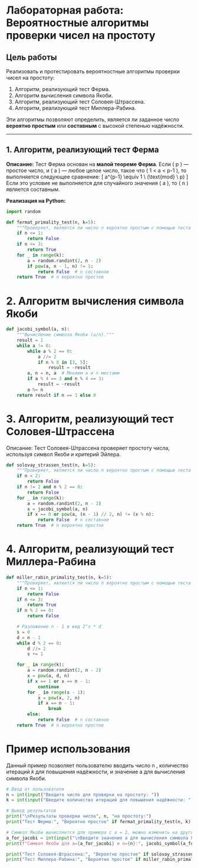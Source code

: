 # Лабораторная работа: Вероятностные алгоритмы проверки чисел на простоту

## Цель работы
Реализовать и протестировать вероятностные алгоритмы проверки чисел на простоту:
1. Алгоритм, реализующий тест Ферма.
2. Алгоритм вычисления символа Якоби.
3. Алгоритм, реализующий тест Соловея-Штрассена.
4. Алгоритм, реализующий тест Миллера-Рабина.

Эти алгоритмы позволяют определить, является ли заданное число **вероятно простым** или **составным** с высокой степенью надёжности.

---

## 1. Алгоритм, реализующий тест Ферма

**Описание:** Тест Ферма основан на **малой теореме Ферма**. Если \( p \) — простое число, и \( a \) — любое целое число, такое что \( 1 < a < p-1 \), то выполняется следующее сравнение:
\[
a^{p-1} \equiv 1 \ (\text{mod} \ p)
\]
Если это условие не выполняется для случайного значения \( a \), то \( n \) является составным.

**Реализация на Python:**

```python
import random

def fermat_primality_test(n, k=5):
    """Проверяет, является ли число n вероятно простым с помощью теста Ферма."""
    if n <= 1:
        return False
    if n <= 3:
        return True
    for _ in range(k):
        a = random.randint(2, n - 2)
        if pow(a, n - 1, n) != 1:
            return False  # n составное
    return True  # n вероятно простое
```
# 2. Алгоритм вычисления символа Якоби

```python
def jacobi_symbol(a, n):
    """Вычисление символа Якоби (a/n)."""
    result = 1
    while a != 0:
        while a % 2 == 0:
            a //= 2
            if n % 8 in [3, 5]:
                result = -result
        a, n = n, a  # Меняем a и n местами
        if a % 4 == 3 and n % 4 == 3:
            result = -result
        a %= n
    return result if n == 1 else 0

```

# 3. Алгоритм, реализующий тест Соловея-Штрассена
Описание: Тест Соловея-Штрассена проверяет простоту числа, используя символ Якоби и критерий Эйлера.

```python
def solovay_strassen_test(n, k=5):
    """Проверяет, является ли число n вероятно простым с помощью теста Соловея-Штрассена."""
    if n < 2:
        return False
    if n != 2 and n % 2 == 0:
        return False
    for _ in range(k):
        a = random.randint(2, n - 2)
        x = jacobi_symbol(a, n)
        if x == 0 or pow(a, (n - 1) // 2, n) != (x % n):
            return False  # n составное
    return True  # n вероятно простое

```

# 4. Алгоритм, реализующий тест Миллера-Рабина

```python
def miller_rabin_primality_test(n, k=5):
    """Проверяет, является ли число n вероятно простым с помощью теста Миллера-Рабина."""
    if n <= 1:
        return False
    if n <= 3:
        return True
    if n % 2 == 0:
        return False

    # Разложение n - 1 в вид 2^s * d
    s = 0
    d = n - 1
    while d % 2 == 0:
        d //= 2
        s += 1

    for _ in range(k):
        a = random.randint(2, n - 2)
        x = pow(a, d, n)
        if x == 1 or x == n - 1:
            continue
        for _ in range(s - 1):
            x = pow(x, 2, n)
            if x == n - 1:
                break
        else:
            return False  # n составное
    return True  # n вероятно простое
```

# Пример использования
Данный пример позволяет пользователю вводить число n , количество итераций 𝑘 для повышения надёжности, и значение a для вычисления символа Якоби.

```python
# Ввод от пользователя
n = int(input("Введите число для проверки на простоту: "))
k = int(input("Введите количество итераций для повышения надёжности: "))

# Вывод результатов
print("\nРезультаты проверки числа", n, "на простоту:")
print("Тест Ферма:", "Вероятно простое" if fermat_primality_test(n, k) else "Составное")

# Символ Якоби вычисляется для примера с a = 2, можно изменить на другое значение
a_for_jacobi = int(input("\nВведите значение a для вычисления символа Якоби (a/n): "))
print(f"Символ Якоби для a={a_for_jacobi} и n={n}:", jacobi_symbol(a_for_jacobi, n))

print("Тест Соловея-Штрассена:", "Вероятно простое" if solovay_strassen_test(n, k) else "Составное")
print("Тест Миллера-Рабина:", "Вероятно простое" if miller_rabin_primality_test(n, k) else "Составное")
